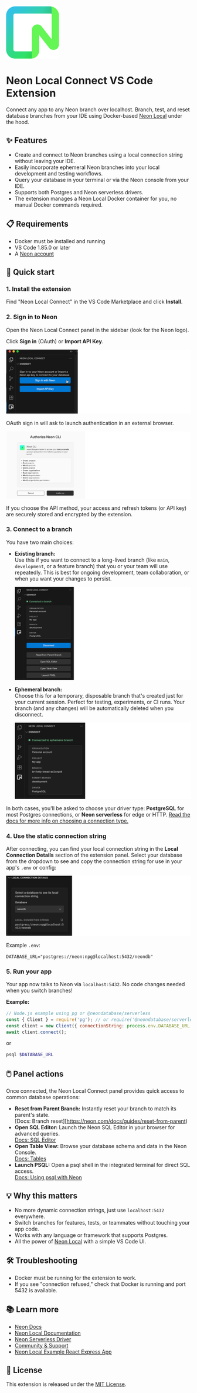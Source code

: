 ![Neon logo](/resources/Neon_logo.png)

# Neon Local Connect VS Code Extension

Connect any app to any Neon branch over localhost. Branch, test, and reset database branches from your IDE using Docker-based [Neon Local](https://github.com/neondatabase-labs/neon_local) under the hood.

## ✨ Features

- Create and connect to Neon branches using a local connection string without leaving your IDE.
- Easily incorporate ephemeral Neon branches into your local development and testing workflows.
- Query your database in your terminal or via the Neon console from your IDE.
- Supports both Postgres and Neon serverless drivers.
- The extension manages a Neon Local Docker container for you, no manual Docker commands required.

## 📋 Requirements

- Docker must be installed and running
- VS Code 1.85.0 or later
- A [Neon account](https://neon.tech)

## 🚀 Quick start

### 1. **Install the extension**

Find "Neon Local Connect" in the VS Code Marketplace and click **Install**.

### 2. **Sign in to Neon**
Open the Neon Local Connect panel in the sidebar (look for the Neon logo).

Click **Sign in** (OAuth) or **Import API Key**.

![choose your sign in method](/resources/neon_local_start_view.png)

OAuth sign in will ask to launch authentication in an external browser.


![neon OAuth authorization in browser](/resources/authorize_neon.png)

If you choose the API method, your access and refresh tokens (or API key) are securely stored and encrypted by the extension.

### 3. **Connect to a branch**

You have two main choices:

- **Existing branch:**  
  Use this if you want to connect to a long-lived branch (like `main`, `development`, or a feature branch) that you or your team will use repeatedly. This is best for ongoing development, team collaboration, or when you want your changes to persist.

  ![persistent branch connected](/resources/branch_connected.png)

- **Ephemeral branch:**  
  Choose this for a temporary, disposable branch that's created just for your current session. Perfect for testing, experiments, or CI runs. Your branch (and any changes) will be automatically deleted when you disconnect.

   ![ephemeral branch connected](/resources/ephemeral_branch_connected.png)

In both cases, you'll be asked to choose your driver type: **PostgreSQL** for most Postgres connections, or **Neon serverless** for edge or HTTP. [Read the docs for more info on choosing a connection type.](https://neon.com/docs/connect/choose-connection)

### 4. **Use the static connection string**

After connecting, you can find your local connection string in the **Local Connection Details** section of the extension panel. Select your database from the dropdown to see and copy the connection string for use in your app's `.env` or config:

![Local connection details](/resources/connection_details.png)

Example `.env`:

```env
DATABASE_URL="postgres://neon:npg@localhost:5432/neondb"
```

### 5. **Run your app**

Your app now talks to Neon via `localhost:5432`. No code changes needed when you switch branches!

**Example:**

```js
// Node.js example using pg or @neondatabase/serverless
const { Client } = require('pg'); // or require('@neondatabase/serverless')
const client = new Client({ connectionString: process.env.DATABASE_URL });
await client.connect();
```

or

```bash
psql $DATABASE_URL
```

## 🖱️ Panel actions

Once connected, the Neon Local Connect panel provides quick access to common database operations:

- **Reset from Parent Branch:** Instantly reset your branch to match its parent's state.  
  [Docs: Branch reset][https://neon.com/docs/guides/reset-from-parent)
- **Open SQL Editor:** Launch the Neon SQL Editor in your browser for advanced queries.  
  [Docs: SQL Editor](https://neon.com/docs/get-started-with-neon/query-with-neon-sql-editor)
- **Open Table View:** Browse your database schema and data in the Neon Console.  
  [Docs: Tables](https://neon.com/docs/guides/tables)
- **Launch PSQL:** Open a psql shell in the integrated terminal for direct SQL access.  
  [Docs: Using psql with Neon](https://neon.com/docs/connect/query-with-psql-editor)

## 💡 Why this matters

- No more dynamic connection strings, just use `localhost:5432` everywhere.
- Switch branches for features, tests, or teammates without touching your app code.
- Works with any language or framework that supports Postgres.
- All the power of [Neon Local](https://github.com/neondatabase-labs/neon_local) with a simple VS Code UI.

## 🛠️ Troubleshooting

- Docker must be running for the extension to work.
- If you see "connection refused," check that Docker is running and port 5432 is available.

## 📚 Learn more

- [Neon Docs](https://neon.tech/docs/)
- [Neon Local Documentation](https://neon.tech/docs/local/neon-local)
- [Neon Serverless Driver](https://neon.tech/docs/serverless/serverless-driver)
- [Community & Support](https://discord.gg/92vNTzKDGp)
- [Neon Local Example React Express App](https://github.com/neondatabase-labs/neon-local-example-react-express-application)


## 📄 License

This extension is released under the [MIT License](LICENSE).
